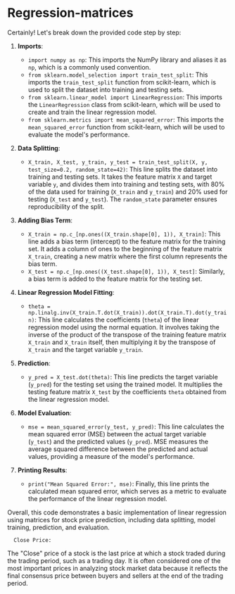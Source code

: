 # Regression-matrices
Certainly! Let's break down the provided code step by step:

1. **Imports**:
   - `import numpy as np`: This imports the NumPy library and aliases it as `np`, which is a commonly used convention.
   - `from sklearn.model_selection import train_test_split`: This imports the `train_test_split` function from scikit-learn, which is used to split the dataset into training and testing sets.
   - `from sklearn.linear_model import LinearRegression`: This imports the `LinearRegression` class from scikit-learn, which will be used to create and train the linear regression model.
   - `from sklearn.metrics import mean_squared_error`: This imports the `mean_squared_error` function from scikit-learn, which will be used to evaluate the model's performance.

2. **Data Splitting**:
   - `X_train, X_test, y_train, y_test = train_test_split(X, y, test_size=0.2, random_state=42)`: This line splits the dataset into training and testing sets. It takes the feature matrix `X` and target variable `y`, and divides them into training and testing sets, with 80% of the data used for training (`X_train` and `y_train`) and 20% used for testing (`X_test` and `y_test`). The `random_state` parameter ensures reproducibility of the split.

3. **Adding Bias Term**:
   - `X_train = np.c_[np.ones((X_train.shape[0], 1)), X_train]`: This line adds a bias term (intercept) to the feature matrix for the training set. It adds a column of ones to the beginning of the feature matrix `X_train`, creating a new matrix where the first column represents the bias term.
   - `X_test = np.c_[np.ones((X_test.shape[0], 1)), X_test]`: Similarly, a bias term is added to the feature matrix for the testing set.

4. **Linear Regression Model Fitting**:
   - `theta = np.linalg.inv(X_train.T.dot(X_train)).dot(X_train.T).dot(y_train)`: This line calculates the coefficients (`theta`) of the linear regression model using the normal equation. It involves taking the inverse of the product of the transpose of the training feature matrix `X_train` and `X_train` itself, then multiplying it by the transpose of `X_train` and the target variable `y_train`.

5. **Prediction**:
   - `y_pred = X_test.dot(theta)`: This line predicts the target variable (`y_pred`) for the testing set using the trained model. It multiplies the testing feature matrix `X_test` by the coefficients `theta` obtained from the linear regression model.

6. **Model Evaluation**:
   - `mse = mean_squared_error(y_test, y_pred)`: This line calculates the mean squared error (MSE) between the actual target variable (`y_test`) and the predicted values (`y_pred`). MSE measures the average squared difference between the predicted and actual values, providing a measure of the model's performance.

7. **Printing Results**:
   - `print("Mean Squared Error:", mse)`: Finally, this line prints the calculated mean squared error, which serves as a metric to evaluate the performance of the linear regression model.

Overall, this code demonstrates a basic implementation of linear regression using matrices for stock price prediction, including data splitting, model training, prediction, and evaluation.   


      Close Price:

The "Close" price of a stock is the last price at which a stock traded during the trading period, such as a trading day. It is often considered one of the most important prices in analyzing stock market data because it reflects the final consensus price between buyers and sellers at the end of the trading period.








